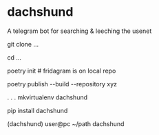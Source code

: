 # dachshund
A telegram bot for searching & leeching the usenet

git clone ...

cd ...

poetry init    # fridagram is on local repo

poetry publish --build --repository xyz

.
.
.
mkvirtualenv dachshund

pip install <from repository> dachshund

(dachshund) user@pc ~/path dachshund



